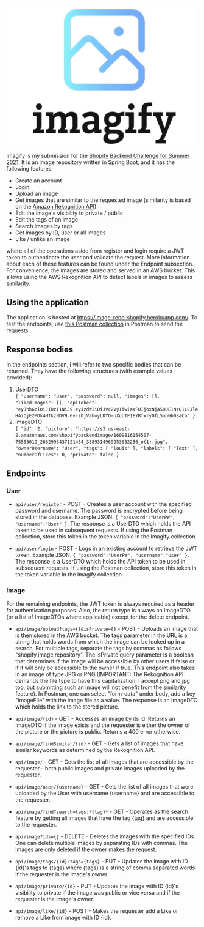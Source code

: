 <p align="center"><img src="https://github.com/Louismousine/imagify/blob/master/logo.JPG"/></p>

Imagify is my submission for the [Shopify Backend Challenge for Summer 2021](https://docs.google.com/document/d/1ZKRywXQLZWOqVOHC4JkF3LqdpO3Llpfk_CkZPR8bjak/edit). It is an image repository written in Spring Boot, and it has the following features:
* Create an account
* Login
* Upload an image
* Get images that are similar to the requested image (similarity is based on the [Amazon Rekognition API](https://docs.aws.amazon.com/rekognition/latest/dg/what-is.html))
* Edit the image's visibility to private / public
* Edit the tags of an image
* Search images by tags
* Get images by ID, user or all images
* Like / unlike an image

where all of the operations aside from register and login require a JWT token to authenticate the user and validate the request. More information about each of these features can be found under the Endpoint subsection. For convenience, the images are stored and served in an AWS bucket. This allows using the AWS Rekognition API to detect labels in images to assess similarity.

## Using the application

The application is hosted at https://image-repo-shopify.herokuapp.com/. To test the endpoints, use [this Postman collection](https://github.com/Louismousine/imagify/blob/master/Imagify.postman_collection.json) in Postman to send the requests.

## Response bodies
In the endpoints section, I will refer to two specific bodies that can be returned. They have the following structures (with example values provided):
1. UserDTO \
`{
    "username": "User",
    "password": null,
    "images": [],
    "likedImages": [],
    "apiToken": "eyJhbGciOiJIUzI1NiJ9.eyJzdWIiOiJVc2VyIiwiaWF0IjoxNjA5ODE1NzQ1LCJleHAiOjE2MDk4MTkzNDV9.Gv-zOjVahoyLKYO-uXuUTFIEYRfxryOfLSopGb0SaCo"
}`
2. ImageDTO \
`{
    "id": 2,
    "picture": "https://s3.us-east-2.amazonaws.com/shopifybackendimage/1609816154507-75553019_2662993437121434_3389314969953632256_o(1).jpg",
    "ownerUsername": "User",
    "tags": [
        "louis"
    ],
    "labels": [
    	"Text"
    ],
    "numberOfLikes": 0,
    "private": false
}`
## Endpoints

### User

* `api/user/register` - POST - Creates a user account with the specified password and username. The password is encrypted before being stored in the database. Example JSON: `{
	"password":"UserPW",
	"username":"User"
}`. The response is a UserDTO which holds the API token to be used in subsequent requests. If using the Postman collection, store this token in the token variable in the Imagify collection.

* `api/user/login` - POST - Logs in an existing account to retrieve the JWT token. Example JSON: `{
	"password":"UserPW",
	"username":"User"
}`. The response is a UserDTO which holds the API token to be used in subsequent requests. If using the Postman collection, store this token in the token variable in the Imagify collection.

### Image

For the remaining endpoints, the JWT token is always required as a header for authentication purposes. Also, the return type is always an ImageDTO (or a list of ImageDTOs where applicable) except for the delete endpoint.

* `api/image/upload?tags={}&isPrivate={}` - POST - Uploads an image that is then stored in the AWS bucket. The tags parameter in the URL is a string that holds words from which the image can be looked up in a search. For multiple tags, separate the tags by commas as follows "shopify,image,repository". The isPrivate query parameter is a boolean that determines if the image will be accessible by other users if false or if it will only be accessible to the owner if true. This endpoint also takes in an image of type JPG or PNG (IMPORTANT: The Rekognition API demands the file type to have this capitalization. I accept png and jpg too, but submitting such an image will not benefit from the similarity feature). In Postman, one can select "form-data" under body, add a key "imageFile" with the image file as a value. The response is an ImageDTO which holds the link to the stored picture.

* `api/image/{id}` - GET - Accesses an image by its id. Returns an ImageDTO if the image exists and the requester is either the owner of the picture or the picture is public. Returns a 400 error otherwise.

* `api/image/findSimilar/{id}` - GET - Gets a list of images that have similar keywords as determined by the Rekognition API.

* `api/image/` - GET - Gets the list of all images that are accessible by the requester - both public images and private images uploaded by the requester.

* `api/image/user/{username}` - GET - Gets the list of all images that were uploaded by the User with username {username} and are accessible to the requester.

* `api/image/find?search=tags:*{tag}*` - GET - Operates as the search feature by getting all images that have the tag {tag} and are accessible to the requester.

* `api/image?ids={}` - DELETE - Deletes the images with the specified IDs. One can delete multiple images by separating IDs with commas. The images are only deleted if the owner makes the request.

* `api/image/tags/{id}?tags={tags}` - PUT - Updates the image with ID {id}'s tags to {tags} where {tags} is a string of comma separated words if the requester is the image's owner.

* `api/image/private/{id}` - PUT - Updates the image with ID {id}'s visibility to private if the image was public or vice versa and if the requester is the image's owner.

* `api/image/like/{id}` - POST - Makes the requester add a Like or remove a Like from image with ID {id}.
